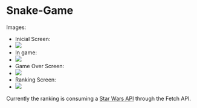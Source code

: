 # Snake-Game

Images:
  - Inicial Screen: 
  - ![](https://github.com/vitormanoelcsantos/Snake-Game-Images/blob/master/nngame.png)
  - In game:
  - ![](https://github.com/vitormanoelcsantos/Snake-Game-Images/blob/master/nningame.png)
  - Game Over Screen:
  - ![](https://github.com/vitormanoelcsantos/Snake-Game-Images/blob/master/nnscore.png)
  - Ranking Screen:
  - ![](https://github.com/vitormanoelcsantos/Snake-Game-Images/blob/master/nranking.png)

Currently the ranking is consuming a [Star Wars API](https://swapi.dev/) through the Fetch API.

